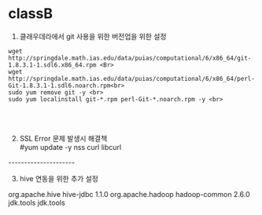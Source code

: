 # classB

1. 클래우데라에서 git 사용을 위한 버전업을 위한 설정<br>

```
wget http://springdale.math.ias.edu/data/puias/computational/6/x86_64/git-1.8.3.1-1.sdl6.x86_64.rpm <Br>
wget http://springdale.math.ias.edu/data/puias/computational/6/x86_64/perl-Git-1.8.3.1-1.sdl6.noarch.rpm<br>
sudo yum remove git -y <br>
sudo yum localinstall git-*.rpm perl-Git-*.noarch.rpm -y <br>
```
<br><br>
  
2.  SSL Error 문제 발생시 해결책 <br>
#yum update -y nss curl libcurl


---------------------<br>

3. hive 연동을 위한 추가 설정<br>
 <dependencies>
  	<dependency>
  		<groupId>org.apache.hive</groupId>
  		<artifactId>hive-jdbc</artifactId>
  		<version>1.1.0</version>
  	</dependency>  	
  		<dependency>
  		<groupId>org.apache.hadoop</groupId>
  		<artifactId>hadoop-common</artifactId>
  		<version>2.6.0</version>
  		<exclusions>
	        <exclusion>
	            <artifactId>jdk.tools</artifactId>
	            <groupId>jdk.tools</groupId>
	        </exclusion>
    	</exclusions>
  	</dependency>

  </dependencies>

